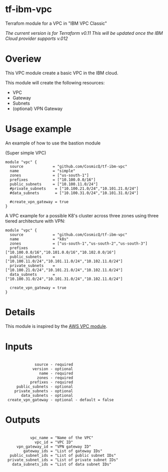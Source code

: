 # tf-ibm-vpc
Terrafom module for a VPC in "IBM VPC Classic"

_The current version is for Terraform v0.11_
_This will be updated once the IBM Cloud provider supports v.012_

# Overiew
This VPC module create a basic VPC in the IBM cloud.

This module will create the following resources:
* VPC
* Gateway
* Subnets
* (optional) VPN Gateway

# Usage example
An example of how to use the bastion module

(Super simple VPC)
```hcl
module "vpc" {
  source             = "github.com/CosmicQ/tf-ibm-vpc"
  name               = "simple"
  zones              = ["us-south-1"]
  prefixes           = ["10.100.0.0/16"]
  public_subnets     = ["10.100.11.0/24"]
  #private_subnets    = ["10.100.21.0/24","10.101.21.0/24"]
  #data_subnets       = ["10.100.31.0/24","10.101.31.0/24"]

  #create_vpn_gateway = true
}
```
A VPC example for a possible K8's cluster across three zones using three tiered architecture with VPN:
```hcl
module "vpc" {
  source             = "github.com/CosmicQ/tf-ibm-vpc"
  name               = "k8s"
  zones              = ["us-south-1","us-south-2","us-south-3"]
  prefixes           = ["10.100.0.0/16","10.101.0.0/16","10.102.0.0/16"]
  public_subnets     = ["10.100.11.0/24","10.101.11.0/24","10.102.11.0/24"]
  private_subnets    = ["10.100.21.0/24","10.101.21.0/24","10.102.11.0/24"]
  data_subnets       = ["10.100.31.0/24","10.101.31.0/24","10.102.11.0/24"]

  create_vpn_gateway = true
}
```


# Details
This module is inspired by the [AWS VPC module](https://github.com/terraform-aws-modules/terraform-aws-vpc).  


# Inputs
```

             source - required
            version - optional
               name - required
              zones - required
           prefixes - required
     public_subnets - optional
    private_subnets - optional
       data_subnets - optional
 create_vpn_gateway - optional - default = false

```

# Outputs
```

           vpc_name = "Name of the VPC"
             vpc_id = "VPC ID"
     vpn_gateway_id = "VPN gateway ID"
        gateway_ids = "List of gateway IDs"
  public_subnet_ids = "List of public subnet IDs"
 private_subnet_ids = "List of private subnet IDs"
   data_subnets_ids = "List of data subnet IDs"

```